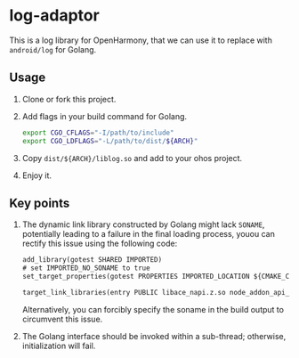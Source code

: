 # log-adaptor

This is a log library for OpenHarmony, that we can use it to replace with `android/log` for Golang.

## Usage

1. Clone or fork this project.

2. Add flags in your build command for Golang.

   ```bash
   export CGO_CFLAGS="-I/path/to/include"
   export CGO_LDFLAGS="-L/path/to/dist/${ARCH}"
   ```

3. Copy `dist/${ARCH}/liblog.so` and add to your ohos project.
4. Enjoy it.

## Key points

1. The dynamic link library constructed by Golang might lack `SONAME`, potentially leading to a failure in the final loading process, youou can rectify this issue using the following code:

   ```CMakeLists.txt
   add_library(gotest SHARED IMPORTED)
   # set IMPORTED_NO_SONAME to true
   set_target_properties(gotest PROPERTIES IMPORTED_LOCATION ${CMAKE_CURRENT_SOURCE_DIR}/../../../libs/${OHOS_ARCH}/libhello.so IMPORTED_NO_SONAME TRUE)

   target_link_libraries(entry PUBLIC libace_napi.z.so node_addon_api_ohos GmSSL gotest)
   ```

   Alternatively, you can forcibly specify the soname in the build output to circumvent this issue.

2. The Golang interface should be invoked within a sub-thread; otherwise, initialization will fail.
